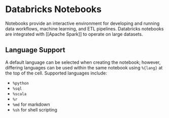 # Databricks Notebooks
Notebooks provide an interactive environment for developing and running data workflows, machine learning, and ETL pipelines. Databricks notebooks are integrated with [[Apache Spark]] to operate on large datasets.
## Language Support
A default language can be selected when creating the notebook; however, differing languages can be used within the same notebook using `%{lang}` at the top of the cell. Supported languages include:
* `%python`
* `%sql`
* `%scala`
* `%r`
* `%md` for markdown
* `%sh` for shell scripting